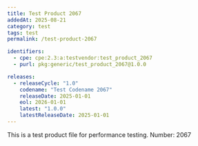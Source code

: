 ```yaml
---
title: Test Product 2067
addedAt: 2025-08-21
category: test
tags: test
permalink: /test-product-2067

identifiers:
  - cpe: cpe:2.3:a:testvendor:test_product_2067
  - purl: pkg:generic/test_product_2067@1.0.0

releases:
  - releaseCycle: "1.0"
    codename: "Test Codename 2067"
    releaseDate: 2025-01-01
    eol: 2026-01-01
    latest: "1.0.0"
    latestReleaseDate: 2025-01-01
---
```


This is a test product file for performance testing. Number: 2067
